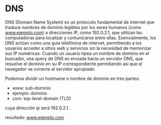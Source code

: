 # DNS

DNS (Domain Name System) es un protocolo fundamental de internet que traduce nombres de dominio legibles por los seres humanos (como www.ejemplo.com) a direcciones IP, como 192.0.2.1, que utilizan las computadoras para localizar y comunicarse entre ellas. Esencialmente, los DNS actúan como una guía telefónica de internet, permitiendo a los usuarios acceder a sitios web y servicios sin la necesidad de memorizar sus IP numéricas. Cuando un usuario tipea un nombre de dominio en el buscador, una query de DNS es enviada hacia un servidor DNS, que resuelve el dominio en su IP correspondiente permitiendo asi que el navegador se conecte al servidor apropiado. 

Podemos dividir un hostname o nombre de dominio en tres partes:

- www: sub-dominio
- ejemplo: dominio
- com: top-level-domain (TLD)

cuya dirección ip será 192.0.2.1 .

resultado: www.ejemplo.com

